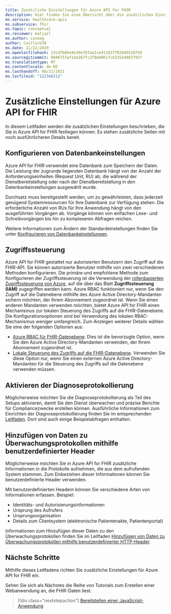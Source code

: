 ```yaml
---
title: Zusätzliche Einstellungen für Azure API for FHIR
description: Hier finden Sie eine Übersicht über die zusätzlichen Einstellungen, die Sie für Azure API for FHIR festlegen können.
ms.service: healthcare-apis
ms.subservice: fhir
ms.topic: conceptual
ms.reviewer: matjazl
ms.author: cavoeg
author: CaitlinV39
ms.date: 11/22/2019
ms.openlocfilehash: 23c4fb6be4e30e78faa1ce411037f828d6518f50
ms.sourcegitcommit: 0046757af1da267fc2f0e88617c633524883795f
ms.translationtype: MT
ms.contentlocale: de-DE
ms.lasthandoff: 08/13/2021
ms.locfileid: "122346312"
---
```

# <a name="additional-settings-for-azure-api-for-fhir"></a>Zusätzliche Einstellungen für Azure API for FHIR

In diesem Leitfaden werden die zusätzlichen Einstellungen beschrieben, die Sie in Azure API for FHIR festlegen können. Es stehen zusätzliche Seiten mit noch ausführlicheren Details bereit.

## <a name="configure-database-settings"></a>Konfigurieren von Datenbankeinstellungen

Azure API for FHIR verwendet eine Datenbank zum Speichern der Daten. Die Leistung der zugrunde liegenden Datenbank hängt von der Anzahl der Anforderungseinheiten (Request Unit, RU) ab, die während der Dienstbereitstellung oder nach der Dienstbereitstellung in den Datenbankeinstellungen ausgewählt wurde.

Durchsatz muss bereitgestellt werden, um zu gewährleisten, dass jederzeit genügend Systemressourcen für Ihre Datenbank zur Verfügung stehen. Die erforderliche Anzahl von RUs für Ihre Anwendung hängt von den ausgeführten Vorgängen ab. Vorgänge können von einfachen Lese- und Schreibvorgängen bis hin zu komplexeren Abfragen reichen.

Weitere Informationen zum Ändern der Standardeinstellungen finden Sie unter [Konfigurieren von Datenbankeinstellungen](configure-database.md).

## <a name="access-control"></a>Zugriffssteuerung

Azure API for FHIR gestattet nur autorisierten Benutzern den Zugriff auf die FHIR-API. Sie können autorisierte Benutzer mithilfe von zwei verschiedenen Methoden konfigurieren. Die primäre und empfohlene Methode zum Konfigurieren der Zugriffssteuerung ist die Verwendung der [rollenbasierten Zugriffssteuerung von Azure](../../role-based-access-control/index.yml), auf die über das Blatt **Zugriffssteuerung (IAM)** zugegriffen werden kann. Azure RBAC funktioniert nur, wenn Sie den Zugriff auf die Datenebene mithilfe des Azure Active Directory-Mandanten sichern möchten, der Ihrem Abonnement zugeordnet ist. Wenn Sie einen anderen Mandanten verwenden möchten, bietet Azure API for FHIR einen Mechanismus zur lokalen Steuerung des Zugriffs auf die FHIR-Datenebene. Die Konfigurationsoptionen sind bei Verwendung des lokalen RBAC-Mechanismus weniger umfangreich. Zum Anzeigen weiterer Details wählen Sie eine der folgenden Optionen aus:

* [Azure RBAC für FHIR-Datenebene](configure-azure-rbac.md). Dies ist die bevorzugte Option, wenn Sie den Azure Active Directory-Mandanten verwenden, der Ihrem Abonnement zugeordnet ist.
* [Lokale Steuerung des Zugriffs auf die FHIR-Datenebene](configure-local-rbac.md). Verwenden Sie diese Option nur, wenn Sie einen externen Azure Active Directory-Mandanten für die Steuerung des Zugriffs auf die Datenebene verwenden müssen. 

## <a name="enable-diagnostic-logging"></a>Aktivieren der Diagnoseprotokollierung
Möglicherweise möchten Sie die Diagnoseprotokollierung als Teil des Setups aktivieren, damit Sie den Dienst überwachen und präzise Berichte für Compliancezwecke erstellen können. Ausführliche Informationen zum Einrichten der Diagnoseprotokollierung finden Sie im entsprechenden [Leitfaden](enable-diagnostic-logging.md). Dort sind auch einige Beispielabfragen enthalten. 

## <a name="use-custom-headers-to-add-data-to-audit-logs"></a>Hinzufügen von Daten zu Überwachungsprotokollen mithilfe benutzerdefinierter Header
Möglicherweise möchten Sie in Azure API for FHIR zusätzliche Informationen in die Protokolle aufnehmen, die aus dem aufrufenden System stammen. Zum Einbeziehen dieser Informationen können Sie benutzerdefinierte Header verwenden.

Mit benutzerdefinierten Headern können Sie verschiedene Arten von Informationen erfassen. Beispiel:

* Identitäts- und Autorisierungsinformationen
* Ursprung des Aufrufers
* Ursprungsorganisation
* Details zum Clientsystem (elektronische Patientenakte, Patientenportal)

Informationen zum Hinzufügen dieser Daten zu den Überwachungsprotokollen finden Sie im Leitfaden [Hinzufügen von Daten zu Überwachungsprotokollen mithilfe benutzerdefinierter HTTP-Header](use-custom-headers.md).

## <a name="next-steps"></a>Nächste Schritte

Mithilfe dieses Leitfadens richten Sie zusätzliche Einstellungen für Azure API for FHIR ein.

Sehen Sie sich als Nächstes die Reihe von Tutorials zum Erstellen einer Webanwendung an, die FHIR-Daten liest.

>[!div class="nextstepaction"]
>[Bereitstellen einer JavaScript-Anwendung](tutorial-web-app-fhir-server.md)